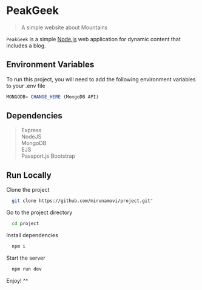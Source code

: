 # PeakGeek 

> A simple website about Mountains

`PeakGeek` is a simple [Node.js](https://nodejs.org/) web application for dynamic content that includes a blog.

## Environment Variables

To run this project, you will need to add the following environment variables to your .env file

```javascript
MONGODB= CHANGE_HERE (MongoDB API)
```

## Dependencies

> Express     
> NodeJS      
> MongoDB     
> EJS         
> Passport.js 
> Bootstrap   


## Run Locally

Clone the project

```bash
  git clone https://github.com/mirunamovi/project.git"
```

Go to the project directory

```bash
  cd project
```

Install dependencies

```bash
  npm i
```

Start the server

```bash
  npm run dev
```

Enjoy! ^^
